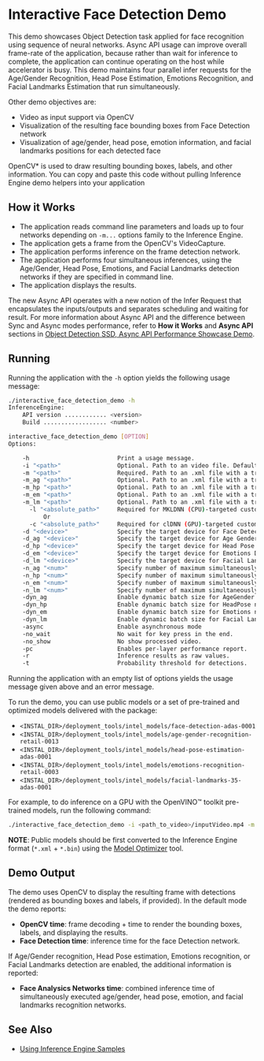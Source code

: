 # Interactive Face Detection Demo

This demo showcases Object Detection task applied for face recognition using sequence of neural networks.
Async API usage can improve overall frame-rate of the application, because rather than wait for inference to complete,
the application can continue operating on the host while accelerator is busy.
This demo maintains four parallel infer requests for the Age/Gender Recognition, Head Pose Estimation, Emotions Recognition, and Facial Landmarks Estimation that run simultaneously.

Other demo objectives are:

*	Video as input support via OpenCV
*	Visualization of the resulting face bounding boxes from Face Detection network
*	Visualization of age/gender, head pose, emotion information, and facial landmarks positions for each detected face

OpenCV\* is used to draw resulting bounding boxes, labels, and other information. You can copy and paste this code without pulling Inference Engine demo helpers into your application

## How it Works

*	The application reads command line parameters and loads up to four networks depending on `-m...` options family to the Inference
Engine.
*	The application gets a frame from the OpenCV's VideoCapture.
*	The application performs inference on the frame detection network.
*	The application performs four simultaneous inferences, using the Age/Gender, Head Pose, Emotions, and Facial Landmarks detection networks if they are specified in command line.
*	The application displays the results.

The new Async API operates with a new notion of the Infer Request that encapsulates the inputs/outputs and separates scheduling and waiting for result. For more information about Async API and the difference between Sync and Async modes performance, refer to **How it Works** and **Async API** sections in [Object Detection SSD, Async API Performance Showcase Demo](./samples/object_detection_demo_ssd_async/README.md).


## Running

Running the application with the `-h` option yields the following usage message:

```sh
./interactive_face_detection_demo -h
InferenceEngine: 
    API version ............ <version>
    Build .................. <number>

interactive_face_detection_demo [OPTION]
Options:

    -h                         Print a usage message.
    -i "<path>"                Optional. Path to an video file. Default value is "cam" to work with camera.
    -m "<path>"                Required. Path to an .xml file with a trained face detection model.
    -m_ag "<path>"             Optional. Path to an .xml file with a trained age gender model.
    -m_hp "<path>"             Optional. Path to an .xml file with a trained head pose model.
    -m_em "<path>"             Optional. Path to an .xml file with a trained emotions model.
    -m_lm "<path>"             Optional. Path to an .xml file with a trained facial landmarks model.
      -l "<absolute_path>"     Required for MKLDNN (CPU)-targeted custom layers. Absolute path to a shared library with the kernels impl.
          Or
      -c "<absolute_path>"     Required for clDNN (GPU)-targeted custom kernels. Absolute path to the xml file with the kernels desc.
    -d "<device>"              Specify the target device for Face Detection (CPU, GPU, FPGA, or MYRIAD). The demo will look for a suitable plugin for a specified device.
    -d_ag "<device>"           Specify the target device for Age Gender Detection (CPU, GPU, FPGA, or MYRIAD). The demo will look for a suitable plugin for a specified device.
    -d_hp "<device>"           Specify the target device for Head Pose Detection (CPU, GPU, FPGA, or MYRIAD). The demo will look for a suitable plugin for a specified device.
    -d_em "<device>"           Specify the target device for Emotions Detection (CPU, GPU, FPGA, or MYRIAD). The demo will look for a suitable plugin for a specified device.
    -d_lm "<device>"           Specify the target device for Facial Landmarks Detection (CPU, GPU, FPGA, or MYRIAD). The demo will look for a suitable plugin for device specified.
    -n_ag "<num>"              Specify number of maximum simultaneously processed faces for Age Gender Detection (default is 16).
    -n_hp "<num>"              Specify number of maximum simultaneously processed faces for Head Pose Detection (default is 16).
    -n_em "<num>"              Specify number of maximum simultaneously processed faces for Emotions Detection (default is 16).
    -n_lm "<num>"              Specify number of maximum simultaneously processed faces for Facial Landmarks Detection (default is 16).
    -dyn_ag                    Enable dynamic batch size for AgeGender net.
    -dyn_hp                    Enable dynamic batch size for HeadPose net.
    -dyn_em                    Enable dynamic batch size for Emotions net.
    -dyn_lm                    Enable dynamic batch size for Facial Landmarks net.
    -async                     Enable asynchronous mode
    -no_wait                   No wait for key press in the end.
    -no_show                   No show processed video.
    -pc                        Enables per-layer performance report.
    -r                         Inference results as raw values.
    -t                         Probability threshold for detections.
```

Running the application with an empty list of options yields the usage message given above and an error message.

To run the demo, you can use public models or a set of pre-trained and optimized models delivered with the package:

* `<INSTAL_DIR>/deployment_tools/intel_models/face-detection-adas-0001`
* `<INSTAL_DIR>/deployment_tools/intel_models/age-gender-recognition-retail-0013`
* `<INSTAL_DIR>/deployment_tools/intel_models/head-pose-estimation-adas-0001`
* `<INSTAL_DIR>/deployment_tools/intel_models/emotions-recognition-retail-0003`
* `<INSTAL_DIR>/deployment_tools/intel_models/facial-landmarks-35-adas-0001`

For example, to do inference on a GPU with the OpenVINO&trade; toolkit pre-trained models, run the following command:

```sh
./interactive_face_detection_demo -i <path_to_video>/inputVideo.mp4 -m face-detection-adas-0001.xml -m_ag age-gender-recognition-retail-0013.xml -m_hp head-pose-estimation-adas-0001.xml -m_em emotions-recognition-retail-0003.xml -m_lm facial-landmarks-35-adas-0001.xml -d GPU
```
**NOTE**: Public models should be first converted to the Inference Engine format (`*.xml` + `*.bin`) using the [Model Optimizer](./docs/Model_Optimizer_Developer_Guide/Deep_Learning_Model_Optimizer_DevGuide.md) tool.

## Demo Output

The demo uses OpenCV to display the resulting frame with detections (rendered as bounding boxes and labels, if provided).
In the default mode the demo reports:

* **OpenCV time**: frame decoding + time to render the bounding boxes, labels, and displaying the results.
* **Face Detection time**: inference time for the face Detection network. 

If Age/Gender recognition, Head Pose estimation, Emotions recognition, or Facial Landmarks detection are enabled, the additional information is reported:

* **Face Analysics Networks time**: combined inference time of simultaneously executed
age/gender, head pose, emotion, and facial landmarks recognition networks.

## See Also
* [Using Inference Engine Samples](./docs/Inference_Engine_Developer_Guide/Samples_Overview.md)
